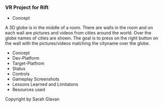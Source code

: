 ### VR Project for Rift
* Concept

A 3D globe is in the middle of a room. There are walls in the room and on each wall are pictures and videos from cities around the world. Over the globe names of cities are shown. The goal is to press on the right button on the wall with the pictures/videos matching the cityname over the globe.

* Concept
* Dev-Platform
* Target-Platfrom
* Status
* Controls
* Gameplay Screenshots
* Lessons Learned and Limitatons
* Resources used

Copyright by Sarah Glavan